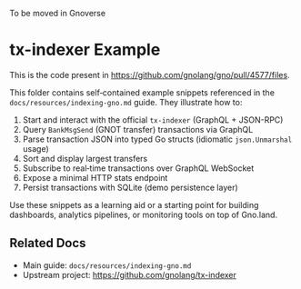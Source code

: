 To be moved in Gnoverse

# tx-indexer Example

This is the code present in https://github.com/gnolang/gno/pull/4577/files.

This folder contains self‑contained example snippets referenced in the `docs/resources/indexing-gno.md` guide. They illustrate how to:

1. Start and interact with the official `tx-indexer` (GraphQL + JSON-RPC)
2. Query `BankMsgSend` (GNOT transfer) transactions via GraphQL
3. Parse transaction JSON into typed Go structs (idiomatic `json.Unmarshal` usage)
4. Sort and display largest transfers
5. Subscribe to real‑time transactions over GraphQL WebSocket
6. Expose a minimal HTTP stats endpoint
7. Persist transactions with SQLite (demo persistence layer)

Use these snippets as a learning aid or a starting point for building dashboards, analytics pipelines, or monitoring tools on top of Gno.land.

## Related Docs
- Main guide: `docs/resources/indexing-gno.md`
- Upstream project: https://github.com/gnolang/tx-indexer
